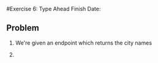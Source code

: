 #Exercise 6: Type Ahead
Finish Date:

## Problem

1. We're given an endpoint which returns the city names

2. 
